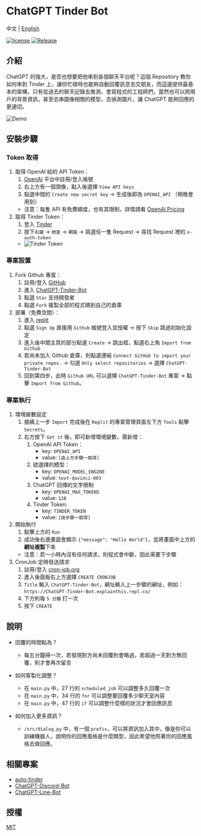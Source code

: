 # ChatGPT Tinder Bot

中文 | [English](README.en.md)

[![license](https://img.shields.io/pypi/l/ansicolortags.svg)](LICENSE) [![Release](https://img.shields.io/github/v/release/TheExplainthis/ChatGPT-Tinder-Bot)](https://github.com/TheExplainthis/ChatGPT-Tinder-Bot/releases/)

## 介紹
ChatGPT 的強大，是否也想要把他串到各個聊天平台呢？這個 Repository 教你如何串到 Tinder 上，讓你忙碌時也能夠自動回覆訊息去交朋友，而這邊提供最基本的架構，只有從過去的聊天記錄去推測，會寫程式的工程師們，當然也可以把用戶的背景資訊，甚至去串圖像相關的模型，去偵測圖片，讓 ChatGPT 能夠回應的更適切。

![Demo](https://github.com/TheExplainthis/ChatGPT-Tinder-Bot/blob/main/demo/chatgpt-tinder-bot.gif)

## 安裝步驟
### Token 取得
1. 取得 OpenAI 給的 API Token：
    1. [OpenAI](https://beta.openai.com/) 平台中註冊/登入帳號
    2. 右上方有一個頭像，點入後選擇 `View API keys`
    3. 點選中間的 `Create new secret key` -> 生成後即為 `OPENAI_API` （稍晚會用到）
    - 注意：每隻 API 有免費額度，也有其限制，詳情請看 [OpenAI Pricing](https://openai.com/api/pricing/)
2. 取得 Tinder Token：
    1. 登入 [Tinder](https://tinder.com/)
    2. 按下`右鍵` -> `檢查` -> `網路` -> 挑選任一隻 Request -> 尋找 Request 裡的 `x-auth-token`
    * ![Tinder Token](https://github.com/TheExplainthis/ChatGPT-Tinder-Bot/blob/main/demo/tinder-token.png)

### 專案設置
1. Fork Github 專案：
    1. 註冊/登入 [GitHub](https://github.com/)
    2. 進入 [ChatGPT-Tinder-Bot](https://github.com/TheExplainthis/ChatGPT-Tinder-Bot)
    3. 點選 `Star` 支持開發者
    4. 點選 `Fork` 複製全部的程式碼到自己的倉庫
2. 部署（免費空間）：
    1. 進入 [replit](https://replit.com/)
    2. 點選 `Sign Up` 直接用 `Github` 帳號登入並授權 -> 按下 `Skip` 跳過初始化設定
    3. 進入後中間主頁的部分點選 `Create` -> 跳出框，點選右上角 `Import from Github`
    4. 若尚未加入 Github 倉庫，則點選連結 `Connect GitHub to import your private repos.` -> 勾選 `Only select repositories` -> 選擇 `ChatGPT-Tinder-Bot`
    5. 回到第四步，此時 `Github URL` 可以選擇 `ChatGPT-Tinder-Bot` 專案 -> 點擊 `Import from Github`。

### 專案執行
1. 環境變數設定
    1. 接續上一步 `Import` 完成後在 `Replit` 的專案管理頁面左下方 `Tools` 點擊 `Secrets`。
    2. 右方按下 `Got it` 後，即可新增環境變數，需新增：
        1. OpenAI API Token：
            - key: `OPENAI_API`
            - value: `[由上方步驟一取得]`
        2. 欲選擇的模型：
            - key: `OPENAI_MODEL_ENGINE`
            - value: `text-davinci-003`  
        3. ChatGPT 回傳的文字限制
            - key: `OPENAI_MAX_TOKENS`
            - value: `128`
        4. Tinder Token:
            - key: `TINDER_TOKEN`
            - value: `[由步驟一取得]`
2. 開始執行
    1. 點擊上方的 `Run`
    2. 成功後右邊畫面會顯示 `{"message": "Hello World"}`，並將畫面中上方的**網址複製**下來
    - 注意：若一小時內沒有任何請求，則程式會中斷，因此需要下步驟
3. CronJob 定時發送請求
    1. 註冊/登入 [cron-job.org](https://cron-job.org/en/)
    2. 進入後面板右上方選擇 `CREATE CRONJOB`
    3. `Title` 輸入 `ChatGPT-Tinder-Bot`，網址輸入上一步驟的網址，例如：`https://ChatGPT-Tinder-Bot.explainthis.repl.co/`
    4. 下方則每 `5 分鐘` 打一次
    5. 按下 `CREATE`

## 說明
- 回覆的時間點為？
    - 每五分鐘掃一次，若發現對方尚未回覆則會略過，若超過一天對方無回覆，則才會再次留言

- 如何客製化調整？
    - 在 `main.py` 中，27 行的 `scheduled_job` 可以調整多久回覆一次
    - 在 `main.py` 中，34 行的 `for` 可以調整要回覆多少聊天室內容
    - 在 `main.py` 中，47 行的 `if` 可以調整什麼樣的狀況才會回應訊息

- 如何加入更多資訊？
    - `/src/dialog.py` 中，有一個 `prefix`，可以將資訊加入其中，像是你可以訓練機器人，說明你的回應風格是什麼類型，因此希望他照著你的回應風格去做回應。


## 相關專案
- [auto-tinder](https://github.com/joelbarmettlerUZH/auto-tinder/tree/master)
- [ChatGPT-Discord-Bot](https://github.com/TheExplainthis/ChatGPT-Discord-Bot)
- [ChatGPT-Line-Bot](https://github.com/TheExplainthis/ChatGPT-Line-Bot)

## 授權
[MIT](LICENSE)
